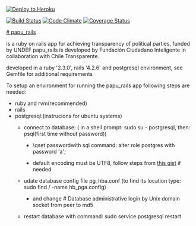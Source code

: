 [![Deploy to Heroku](https://www.herokucdn.com/deploy/button.png)](https://heroku.com/deploy)

[![Build Status](https://api.travis-ci.org/jbci/papu_rails.svg?branch=master)](https://travis-ci.org/jbci/papu_rails)
[![Code Climate](https://codeclimate.com/github/jbci/papu_rails/badges/gpa.svg)](https://codeclimate.com/github/jbci/papu_rails)
[![Coverage Status](https://codeclimate.com/github/jbci/papu_rails/badges/coverage.svg)](https://codeclimate.com/github/jbci/papu_rails/coverage)

[ # papu_rails ](https://guarded-ocean-48128.herokuapp.com/)

is a ruby on rails app for achieving transparency of political parties, funded by UNDEF papu_rails is developed by Fundación Ciudadano Inteligente in
collaboration with Chile Transparente.

developed in a ruby '2.3.0', rails '4.2.6' and postgresql environment, see Gemfile for additional requirements

To setup an environment for running the papu_rails app following steps are needed:
+ ruby and rvm(recommended)
+ rails
+ postgresql:(instrucions for ubuntu systems)
    + connect to database: ( in a shell prompt: sudo su - postgresql, then: psql(first time without password))
        + \qset passwordwith sql command: alter role postgres with password 'a';
    
        + default encoding must be UTF8, follow steps from [this gist](https://gist.github.com/ffmike/877447) if needed

    + udate database config file pg_hba.conf (to find its location type: sudo find / -name hb_pga.config)
        + and change \# Database administrative login by Unix domain socket from peer to md5

    + restart database with command: sudo service postgresql restart

